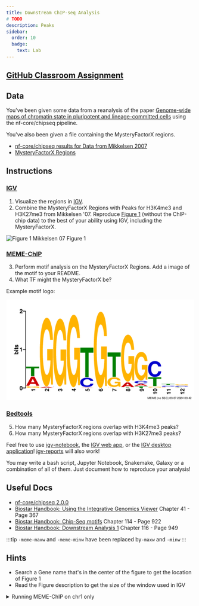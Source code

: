 ```yaml
---
title: Downstream ChIP-seq Analysis
# TODO
description: Peaks
sidebar:
  order: 10
  badge:
    text: Lab
---
```


## [GitHub Classroom Assignment](https://classroom.github.com/a/poR--rLb)

## Data

You've been given some data from a reanalysis of the paper [Genome-wide maps of chromatin state in pluripotent and lineage-committed cells](https://www.nature.com/articles/nature06008) using the nf-core/chipseq pipeline.

You've also been given a file containing the MysteryFactorX regions.

- [nf-core/chipseq results for Data from Mikkelsen 2007](https://huggingface.co/datasets/funlab/mikkelsen_2007)
- [MysteryFactorX Regions](https://huggingface.co/datasets/funlab/applied-genomics/resolve/main/chipseq/MysteryFactorX_ChIPseq_mm10.bed)

## Instructions

### [IGV](https://igv.org/app/)

1. Visualize the regions in [IGV](https://igv.org/app/).
2. Combine the MysteryFactorX Regions with Peaks for H3K4me3 and H3K27me3 from Mikkelsen '07. Reproduce [Figure 1](https://www.nature.com/articles/nature06008/figures/1) (without the ChIP-chip data) to the best of your ability using IGV, including the MysteryFactorX.

![Figure 1 Mikkelsen 07](https://media.springernature.com/full/springer-static/image/art%3A10.1038%2Fnature06008/MediaObjects/41586_2007_Article_BFnature06008_Fig1_HTML.jpg?as=webp)
Figure 1

### [MEME-ChIP](https://meme-suite.org/meme/doc/meme-chip.html?man_type=web)

3. Perform motif analysis on the MysteryFactorX Regions. Add a image of the motif to your README.
4. What TF might the MysteryFactorX be?

Example motif logo:

![Example Logo](../../../../assets/week_07/WGGGTGTGGYYS.png)

### [Bedtools](https://bedtools.readthedocs.io/en/latest/index.html)

5. How many MysteryFactorX regions overlap with H3K4me3 peaks?
6. How many MysteryFactorX regions overlap with H3K27me3 peaks?

Feel free to use [igv-notebook](https://github.com/igvteam/igv-notebook), the [IGV web app](https://igv.org/app/), or the [IGV desktop application](https://igv.org/doc/desktop)! [igv-reports](https://github.com/igvteam/igv-reports) will also work!

You may write a bash script, Jupyter Notebook, Snakemake, Galaxy or a combination of all of them. Just document how to reproduce your analysis!

## Useful Docs

- [nf-core/chipseq 2.0.0](https://nf-co.re/chipseq/2.0.0)
- [Biostar Handbook: Using the Integrative Genomics Viewer](https://www.biostarhandbook.com/using-the-integrative-genomics-viewer.html) Chapter 41 - Page 367
- [Biostar Handbook: Chip-Seq motifs](https://www.biostarhandbook.com/chip-seq-motifs.html) Chapter 114 - Page 922
- [Biostar Handbook: Downstream Analysis 1](https://www.biostarhandbook.com/chip-seq-downstream-analysis-1.html) Chapter 116 - Page 949

:::tip
`-meme-maxw` and `-meme-minw` have been replaced by`-maxw` and `-minw`
:::

<!-- TODO Make this folded -->

## Hints

- Search a Gene name that's in the center of the figure to get the location of Figure 1
- Read the Figure description to get the size of the window used in IGV

<details>
<summary>Running MEME-ChIP on chr1 only</summary>

```bash
wget https://hgdownload.cse.ucsc.edu/goldenPath/mm10/chromosomes/chr1.fa.gz
gunzip chr1.fa.gz
samtools faidx chr1.fa
wget https://huggingface.co/datasets/funlab/applied-genomics/resolve/main/chipseq/MysteryFactorX_ChIPseq_mm10.bed
sed -i '/^chr1\s/!d' MysteryFactorX_ChIPseq_mm10.bed
bedtools slop -g chr1.fa.fai -i MysteryFactorX_ChIPseq_mm10.bed -b 50 > extended.bed
bedtools getfasta -bed extended.bed -fi chr1.fa -fo sequences.fa
```

</details>
